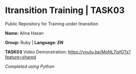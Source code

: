 # Itransition Training | TASK03
Public Repository for Training under Itransition 

 **Name:** Alina Hasan
 
 **Group:** Ruby | **Language: *EN***

**TASK03** 
Video Demonstration: https://youtu.be/MpNL7isfGTs?feature=shared 

*Completed using Python*

